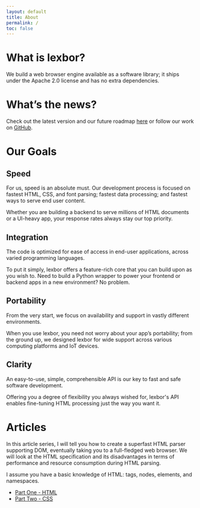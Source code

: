 ```yaml
---
layout: default
title: About
permalink: /
toc: false
---
```


# What is lexbor?

We build a web browser engine available as a software library; it ships under
the Apache 2.0 license and has no extra dependencies.

# What’s the news?

Check out the latest version and our future roadmap [here](roadmap/) or follow
our work on [GitHub](https://github.com/lexbor/lexbor).

# Our Goals

## Speed

For us, speed is an absolute must. Our development process is focused on fastest
HTML, CSS, and font parsing; fastest data processing; and fastest ways to serve
end user content.

Whether you are building a backend to serve millions of HTML documents or a
UI-heavy app, your response rates always stay our top priority.

## Integration

The code is optimized for ease of access in end-user applications, across varied
programming languages.

To put it simply, lexbor offers a feature-rich core that you can build upon as
you wish to. Need to build a Python wrapper to power your frontend or backend
apps in a new environment? No problem.

## Portability

From the very start, we focus on availability and support in vastly different
environments.

When you use lexbor, you need not worry about your app’s portability; from the
ground up, we designed lexbor for wide support across various computing
platforms and IoT devices.

## Clarity

An easy-to-use, simple, comprehensible API is our key to fast and safe software
development.

Offering you a degree of flexibility you always wished for, lexbor's API enables
fine-tuning HTML processing just the way you want it.

# Articles

In this article series, I will tell you how to create a superfast HTML parser
supporting DOM, eventually taking you to a full-fledged web browser. We will
look at the HTML specification and its disadvantages in terms of performance and
resource consumption during HTML parsing.

I assume you have a basic knowledge of HTML: tags, nodes, elements, and namespaces.

- [Part One - HTML](articles/part-1-html/)
- [Part Two - CSS](articles/part-2-css/)